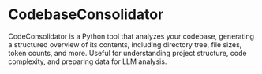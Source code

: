 # CodebaseConsolidator
CodeConsolidator is a Python tool that analyzes your codebase, generating a structured overview of its contents, including directory tree, file sizes, token counts, and more. Useful for understanding project structure, code complexity, and preparing data for LLM analysis.
